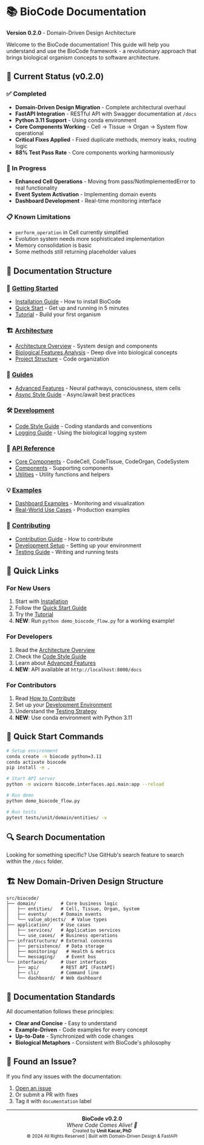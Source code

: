 # 📚 BioCode Documentation

**Version 0.2.0** - Domain-Driven Design Architecture

Welcome to the BioCode documentation! This guide will help you understand and use the BioCode framework - a revolutionary approach that brings biological organism concepts to software architecture.

## 🎉 Current Status (v0.2.0)

### ✅ Completed
- **Domain-Driven Design Migration** - Complete architectural overhaul
- **FastAPI Integration** - RESTful API with Swagger documentation at `/docs`
- **Python 3.11 Support** - Using conda environment
- **Core Components Working** - Cell → Tissue → Organ → System flow operational
- **Critical Fixes Applied** - Fixed duplicate methods, memory leaks, routing logic
- **88% Test Pass Rate** - Core components working harmoniously

### 🚧 In Progress
- **Enhanced Cell Operations** - Moving from pass/NotImplementedError to real functionality
- **Event System Activation** - Implementing domain events
- **Dashboard Development** - Real-time monitoring interface

### 📋 Known Limitations
- `perform_operation` in Cell currently simplified
- Evolution system needs more sophisticated implementation
- Memory consolidation is basic
- Some methods still returning placeholder values

## 📖 Documentation Structure

### 🚀 [Getting Started](getting-started/)
- [Installation Guide](getting-started/installation.md) - How to install BioCode
- [Quick Start](getting-started/quickstart.md) - Get up and running in 5 minutes
- [Tutorial](getting-started/tutorial.md) - Build your first organism

### 🏗️ [Architecture](architecture/)
- [Architecture Overview](architecture/architecture_diagram.md) - System design and components
- [Biological Features Analysis](architecture/biological_features_analysis.md) - Deep dive into biological concepts
- [Project Structure](architecture/project-structure.md) - Code organization

### 📘 [Guides](guides/)
- [Advanced Features](guides/advanced-features.md) - Neural pathways, consciousness, stem cells
- [Async Style Guide](guides/async-style-guide.md) - Async/await best practices

### 🛠️ [Development](development/)
- [Code Style Guide](development/code-style.md) - Coding standards and conventions
- [Logging Guide](development/logging-guide.md) - Using the biological logging system

### 🔧 [API Reference](api/)
- [Core Components](api/core.md) - CodeCell, CodeTissue, CodeOrgan, CodeSystem
- [Components](api/components.md) - Supporting components
- [Utilities](api/utils.md) - Utility functions and helpers

### 💡 [Examples](examples/)
- [Dashboard Examples](examples/dashboard_examples.md) - Monitoring and visualization
- [Real-World Use Cases](examples/use-cases.md) - Production examples

### 🤝 [Contributing](contributing/)
- [Contribution Guide](contributing/CONTRIBUTING.md) - How to contribute
- [Development Setup](contributing/development-setup.md) - Setting up your environment
- [Testing Guide](contributing/testing.md) - Writing and running tests

## 🎯 Quick Links

### For New Users
1. Start with [Installation](getting-started/installation.md)
2. Follow the [Quick Start Guide](getting-started/quickstart.md)
3. Try the [Tutorial](getting-started/tutorial.md)
4. **NEW**: Run `python demo_biocode_flow.py` for a working example!

### For Developers
1. Read the [Architecture Overview](architecture/architecture_diagram.md)
2. Check the [Code Style Guide](development/code-style.md)
3. Learn about [Advanced Features](guides/advanced-features.md)
4. **NEW**: API available at `http://localhost:8000/docs`

### For Contributors
1. Read [How to Contribute](contributing/CONTRIBUTING.md)
2. Set up your [Development Environment](contributing/development-setup.md)
3. Understand the [Testing Strategy](contributing/testing.md)
4. **NEW**: Use conda environment with Python 3.11

## 🚀 Quick Start Commands

```bash
# Setup environment
conda create -n biocode python=3.11
conda activate biocode
pip install -e .

# Start API server
python -m uvicorn biocode.interfaces.api.main:app --reload

# Run demo
python demo_biocode_flow.py

# Run tests
pytest tests/unit/domain/entities/ -v
```

## 🔍 Search Documentation

Looking for something specific? Use GitHub's search feature to search within the `/docs` folder.

## 🏗️ New Domain-Driven Design Structure

```
src/biocode/
├── domain/         # Core business logic
│   ├── entities/   # Cell, Tissue, Organ, System
│   ├── events/     # Domain events
│   └── value_objects/  # Value types
├── application/    # Use cases
│   ├── services/   # Application services
│   └── use_cases/  # Business operations
├── infrastructure/ # External concerns
│   ├── persistence/  # Data storage
│   ├── monitoring/   # Health & metrics
│   └── messaging/    # Event bus
└── interfaces/     # User interfaces
    ├── api/        # REST API (FastAPI)
    ├── cli/        # Command line
    └── dashboard/  # Web dashboard
```

## 📝 Documentation Standards

All documentation follows these principles:
- **Clear and Concise** - Easy to understand
- **Example-Driven** - Code examples for every concept
- **Up-to-Date** - Synchronized with code changes
- **Biological Metaphors** - Consistent with BioCode's philosophy

## 🐛 Found an Issue?

If you find any issues with the documentation:
1. [Open an issue](https://github.com/umitkacar/biocode/issues/new)
2. Or submit a PR with fixes
3. Tag it with `documentation` label

---

<p align="center">
  <strong>BioCode v0.2.0</strong><br>
  <em>Where Code Comes Alive! 🧬</em><br>
  <small>Created by <strong>Umit Kacar, PhD</strong></small><br>
  <small>© 2024 All Rights Reserved | Built with Domain-Driven Design & FastAPI</small>
</p>
